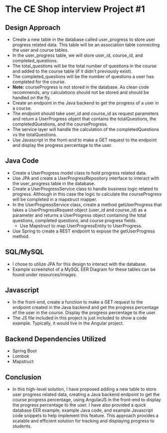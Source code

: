 # The CE Shop interview Project #1

## Design Approach
- Create a new table in the database called user_progress to store user progress related data.  This table will be an association table connecting the user and course tables.
- In the user_progress table, we will store user_id, course_id, and completed_questions.
- The total_questions will be the total number of questions in the course and added to the course table (if it didn't previously exist).
- The completed_questions will be the number of questions a user has completed for the course.
- **Note:** courseProgress is not stored in the database.  As clean code recommends, any calculations should not be stored and should be handled on the fly.
- Create an endpoint in the Java backend to get the progress of a user in a course.
- The endpoint should take user_id and course_id as request parameters and return a UserProgress object that contains the totalQuestions, the completedQuestions, and the courseProgress.
- The service layer will handle the calculation of the completedQuestions vs the totalQuestions.
- Use Javascript in the front-end to make a GET request to the endpoint and display the progress percentage to the user.

## Java Code
- Create a UserProgress model class to hold progress related data.
- Use JPA and create a UserProgressRepository interface to interact with the user_progress table in the database.
- Create a UserProgressService class to handle business logic related to progress.  Although in this case the logic to calculate the courseProgress will be completed in a mapstruct mapper.
- In the UserProgressService class, create a method getUserProgress that takes a UserProgressRequest object (user_id and course_id) as a parameter and returns a UserProgress object containing the total questions, completed questions, and course progress fields.
  - Use Mapstruct to map UserProgressEntity to UserProgress.
- Use Spring to create a REST endpoint to expose the getUserProgress method.

## SQL/MySQL
- I chose to utilize JPA for this design to interact with the database.
- Example screenshot of a MySQL EER Diagram for these tables can be found under resources/images.

## Javascript
- In the front-end, create a function to make a GET request to the endpoint created in the Java backend and get the progress percentage of the user in the course.
Display the progress percentage to the user.
- The JS file included in this project is just included to show a code example.  Typically, it would live in the Angular project.

## Backend Dependencies Utilized
- Spring Boot
- Lombok
- Mapstruct

## Conclusion
- In this high-level solution, I have proposed adding a new table to store user progress related data, creating a Java backend endpoint to get the course progress percentage, using AngularJS in the front-end to display the progress percentage to the user. I have also provided a quick database EER example, example Java code, and example Javascript code snippets to help implement this feature. This approach provides a scalable and efficient solution for tracking and displaying progress to students.